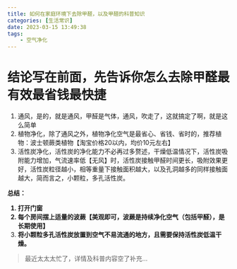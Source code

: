 ```yaml
---
title: 如何在家庭环境下去除甲醛，以及甲醛的科普知识
categories: [生活常识]
date: 2023-03-15 13:49:38
tags:
    - 空气净化
---
```


# 结论写在前面，先告诉你怎么去除甲醛最有效最省钱最快捷

1. 通风，是的，就是通风，甲醛是气体，通风，吹走了，这就搞定了啊，就是这么简单
2. 植物净化，除了通风之外，植物净化空气是最省心、省钱、省时的，推荐植物：波士顿蕨类植物【淘宝价格20以内，均价10元左右】
3. 活性炭净化，活性炭的净化能力不必再过多赘述，干燥低温情况下，活性炭吸附能力增加，气流速率低【无风】时，活性炭接触甲醛时间更长，吸附效果更好，活性炭粒径越小，相等重量下接触面积越大，以及孔洞越多的同样接触面越大，简而言之，小颗粒，多孔活性炭。

<strong>总结：
1. 打开门窗
2. 每个房间摆上适量的波蕨【美观即可，波蕨是持续净化空气（包括甲醛），是长期使用】
3. 将小颗粒多孔活性炭放置到空气不易流通的地方，且需要保持活性炭低温干燥。</strong>

>最近太太太忙了，详情及科普内容空了补充...